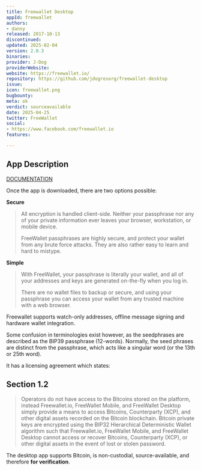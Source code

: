 ```yaml
---
title: Freewallet Desktop
appId: freewallet
authors:
- danny
released: 2017-10-13
discontinued: 
updated: 2025-02-04
version: 2.0.3
binaries: 
provider: J-Dog
providerWebsite: 
website: https://freewallet.io/
repository: https://github.com/jdogresorg/freewallet-desktop
issue: 
icon: freewallet.png
bugbounty: 
meta: ok
verdict: sourceavailable
date: 2025-04-25
twitter: FreeWallet
social:
- https://www.facebook.com/freewallet.io 
features: 

---
```


## App Description

[DOCUMENTATION](https://davestaxcp.gitbook.io/freewallet.io-user-manual)

Once the app is downloaded, there are two options possible:

**Secure**

> All encryption is handled client-side. Neither your passphrase nor any of your private information ever leaves your browser, workstation, or mobile device.
>
> FreeWallet passphrases are highly secure, and protect your wallet from any brute force attacks. They are also rather easy to learn and hard to mistype.

**Simple**

> With FreeWallet, your passphrase is literally your wallet, and all of your addresses and keys are generated on-the-fly when you log in.
>
> There are no wallet files to backup or secure, and using your passphrase you can access your wallet from any trusted machine with a web browser.

Freewallet supports watch-only addresses, offline message signing and hardware wallet integration.

Some confusion in terminologies exist however, as the seedphrases are described as the BIP39 passphrase (12-words). Normally, the seed phrases are distinct from the passphrase, which acts like a singular word (or the 13th or 25th word).

It has a licensing agreement which states:

## Section 1.2

> Operators do not have access to the Bitcoins stored on the platform, instead Freewallet.io, FreeWallet Mobile, and FreeWallet Desktop simply provide a means to access Bitcoins, Counterparty (XCP), and other digital assets recorded on the Bitcoin blockchain. Bitcoin private keys are encrypted using the BIP32 Hierarchical Deterministic Wallet algorithm such that Freewallet.io, FreeWallet Mobile, and FreeWallet Desktop cannot access or recover Bitcoins, Counterparty (XCP), or other digital assets in the event of lost or stolen password.

The desktop app supports Bitcoin, is non-custodial, source-available, and therefore **for verification**.